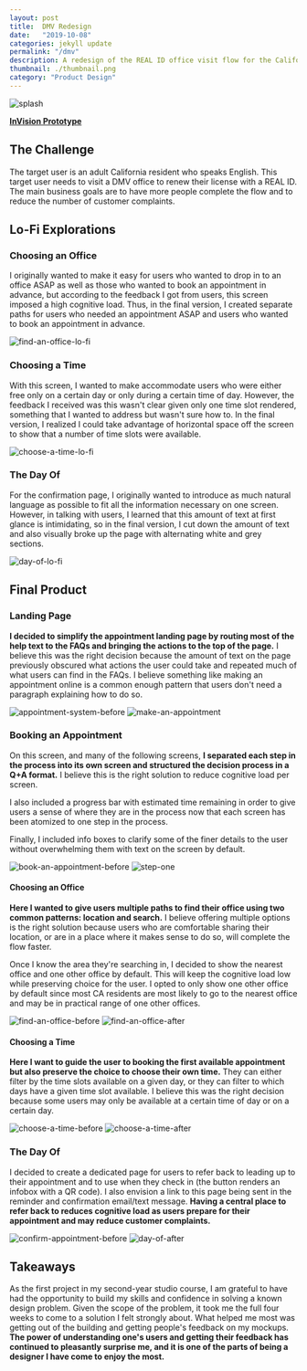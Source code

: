 ```yaml
---
layout: post
title:  DMV Redesign
date:   "2019-10-08"
categories: jekyll update
permalink: "/dmv"
description: A redesign of the REAL ID office visit flow for the California DMV.
thumbnail: ./thumbnail.png
category: "Product Design"
---
```


<img src="/splash-screen.png" alt="splash" />

<a href="https://invis.io/NEU60BEG58U" target="_blank"><b>InVision Prototype</b></a>

## The Challenge
The target user is an adult California resident who speaks English. This target user needs to visit a DMV office to renew their license with a REAL ID. The main business goals are to have more people complete the flow and to reduce the number of customer complaints.

## Lo-Fi Explorations
### Choosing an Office
I originally wanted to make it easy for users who wanted to drop in to an office ASAP as well as those who wanted to book an appointment in advance, but according to the feedback I got from users, this screen imposed a high cognitive load. Thus, in the final version, I created separate paths for users who needed an appointment ASAP and users who wanted to book an appointment in advance.

<img src="/find-an-office-lo-fi.png" alt="find-an-office-lo-fi" />

### Choosing a Time
With this screen, I wanted to make accommodate users who were either free only on a certain day or only during a certain time of day. However, the feedback I received was this wasn't clear given only one time slot rendered, something that I wanted to address but wasn't sure how to. In the final version, I realized I could take advantage of horizontal space off the screen to show that a number of time slots were available.

<img src="/choose-a-time-lo-fi.png" alt="choose-a-time-lo-fi" />

### The Day Of
For the confirmation page, I originally wanted to introduce as much natural language as possible to fit all the information necessary on one screen. However, in talking with users, I learned that this amount of text at first glance is intimidating, so in the final version, I cut down the amount of text and also visually broke up the page with alternating white and grey sections.

<img src="/day-of-lo-fi.png" alt="day-of-lo-fi" />

## Final Product
### Landing Page
**I decided to simplify the appointment landing page by routing most of the help text to the FAQs and bringing the actions to the top of the page.** I believe this was the right decision because the amount of text on the page previously obscured what actions the user could take and repeated much of what users can find in the FAQs. I believe something like making an appointment online is a common enough pattern that users don't need a paragraph explaining how to do so.

<img src="/appointment_system_before.png" alt="appointment-system-before" /> <img src="/make-an-appointment.png" alt="make-an-appointment" />

### Booking an Appointment
On this screen, and many of the following screens, **I separated each step in the process into its own screen and structured the decision process in a Q+A format.** I believe this is the right solution to reduce cognitive load per screen.

I also included a progress bar with estimated time remaining in order to give users a sense of where they are in the process now that each screen has been atomized to one step in the process.

Finally, I included info boxes to clarify some of the finer details to the user without overwhelming them with text on the screen by default.

<img src="/book-an-appointment-before.png" alt="book-an-appointment-before" /> <img src="/step-one-after2.png" alt="step-one" />

#### Choosing an Office
**Here I wanted to give users multiple paths to find their office using two common patterns: location and search.** I believe offering multiple options is the right solution because users who are comfortable sharing their location, or are in a place where it makes sense to do so, will complete the flow faster.

Once I know the area they're searching in, I decided to show the nearest office and one other office by default. This will keep the cognitive load low while preserving choice for the user. I opted to only show one other office by default since most CA residents are most likely to go to the nearest office and may be in practical range of one other offices.

<img src="/find-an-office-before.png" alt="find-an-office-before" /> <img src="/find-an-office-after.png" alt="find-an-office-after" />

#### Choosing a Time
**Here I want to guide the user to booking the first available appointment but also preserve the choice to choose their own time.** They can either filter by the time slots available on a given day, or they can filter to which days have a given time slot available. I believe this was the right decision because some users may only be available at a certain time of day or on a certain day.

<img src="/choose-a-time-before.png" alt="choose-a-time-before" /> <img src="/choose-a-time-after.png" alt="choose-a-time-after" />

### The Day Of
I decided to create a dedicated page for users to refer back to leading up to their appointment and to use when they check in (the button renders an infobox with a QR code). I also envision a link to this page being sent in the reminder and confirmation email/text message. **Having a central place to refer back to reduces cognitive load as users prepare for their appointment and may reduce customer complaints.**

<img src="/confirm-appointment-before2.png" alt="confirm-appointment-before" /> <img src="/day-of-after.png" alt="day-of-after" />

## Takeaways
As the first project in my second-year studio course, I am grateful to have had the opportunity to build my skills and confidence in solving a known design problem. Given the scope of the problem, it took me the full four weeks to come to a solution I felt strongly about. What helped me most was getting out of the building and getting people's feedback on my mockups. **The power of understanding one's users and getting their feedback has continued to pleasantly surprise me, and it is one of the parts of being a designer I have come to enjoy the most.**
